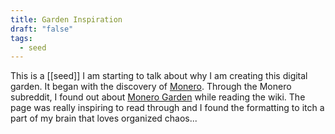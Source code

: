 ```yaml
---
title: Garden Inspiration
draft: "false"
tags:
  - seed
---
```

This is a [[seed]] I am starting to talk about why I am creating this digital garden. It began with the discovery of [Monero](https://www.getmonero.org/). Through the Monero subreddit, I found out about [Monero Garden](https://monero.garden/) while reading the wiki. The page was really inspiring to read through and I found the formatting to itch a part of my brain that loves organized chaos...

